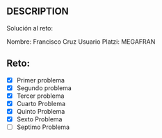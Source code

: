 ## DESCRIPTION

Solución al reto:

Nombre: Francisco Cruz
Usuario Platzi: MEGAFRAN

## Reto:

- [X] Primer problema
- [X] Segundo problema
- [X] Tercer problema
- [X] Cuarto Problema
- [X] Quinto Problema
- [X] Sexto Problema
- [ ] Septimo Problema
